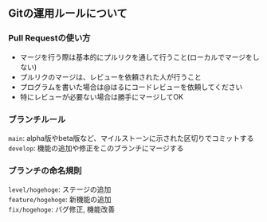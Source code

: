 ﻿## Gitの運用ルールについて

### Pull Requestの使い方
- マージを行う際は基本的にプルリクを通して行うこと(ローカルでマージをしない)
- プルリクのマージは、レビューを依頼された人が行うこと 
- プログラムを書いた場合は@はるにコードレビューを依頼してください
- 特にレビューが必要ない場合は勝手にマージしてOK

### ブランチルール
`main`: alpha版やbeta版など、マイルストーンに示された区切りでコミットする  
`develop`: 機能の追加や修正をこのブランチにマージする

### ブランチの命名規則
`level/hogehoge`: ステージの追加  
`feature/hogehoge`: 新機能の追加  
`fix/hogehoge`: バグ修正, 機能改善
